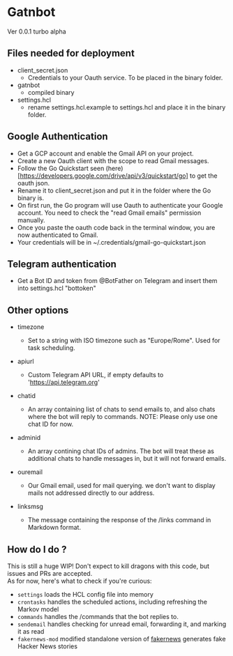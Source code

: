 # Gatnbot

Ver 0.0.1 turbo alpha

## Files needed for deployment
- client_secret.json
    - Credentials to your Oauth service. To be placed in the binary folder.
- gatnbot
    - compiled binary
- settings.hcl
    - rename settings.hcl.example to settings.hcl and place it in the binary folder.

## Google Authentication

- Get a GCP account and enable the Gmail API on your project.
- Create a new Oauth client with the scope to read Gmail messages.
- Follow the Go Quickstart seen (here)[https://developers.google.com/drive/api/v3/quickstart/go] to get the oauth json.
- Rename it to client_secret.json and put it in the folder where the Go binary is.
- On first run, the Go program will use Oauth to authenticate your Google account. You need to check the "read Gmail emails" permission manually.
- Once you paste the oauth code back in the terminal window, you are now authenticated to Gmail.
- Your credentials will be in ~/.credentials/gmail-go-quickstart.json

## Telegram authentication

- Get a Bot ID and token from @BotFather on Telegram and insert them into settings.hcl "bottoken"

## Other options
- timezone
    - Set to a string with ISO timezone such as "Europe/Rome".
  Used for task scheduling.

- apiurl
    - Custom Telegram API URL, if empty defaults to 'https://api.telegram.org'

- chatid
    - An array containing list of chats to send emails to, and also chats where the bot will reply to commands.
    NOTE: Please only use one chat ID for now.

- adminid
    - An array contining chat IDs of admins. The bot will treat these as additional chats to handle messages in, but it will not forward emails.

- ouremail
    - Our Gmail email, used for mail querying. we don't want to display mails not addressed directly to our address.

- linksmsg
    - The message containing the response of the /links command in Markdown format.

## How do I do <thing>?

This is still a huge WIP! Don't expect to kill dragons with this code, but issues and PRs are accepted.  
As for now, here's what to check if you're curious:  

- `settings` loads the HCL config file into memory
- `crontasks` handles the scheduled actions, including refreshing the Markov model
- `commands` handles the /commands that the bot replies to.
- `sendemail` handles checking for unread email, forwarding it, and marking it as read
- `fakernews-mod` modified standalone version of [fakernews](https://github.com/mb-14/gomarkov/blob/master/examples/fakernews/fakernews.go) generates fake Hacker News stories

